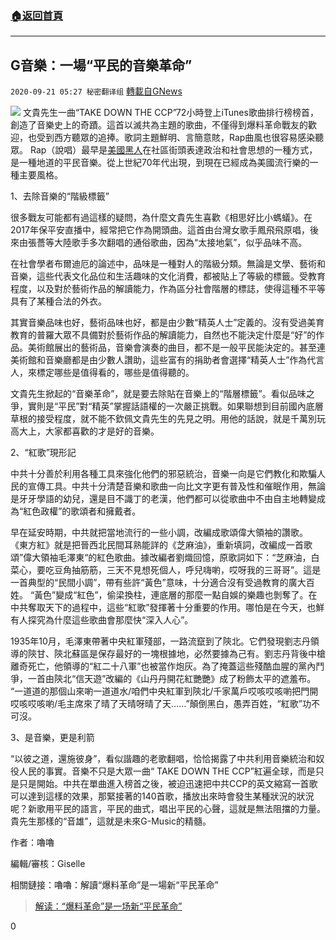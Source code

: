 ###  [:house:返回首頁](https://github.com/ourhimalayas/txt)
---

## G音樂：一場“平民的音樂革命”
`2020-09-21 05:27 秘密翻译组` [轉載自GNews](https://gnews.org/zh-hant/373364/)

![](https://s3.amazonaws.com/gnews-media-offload/wp-content/uploads/2020/09/21051534/1-120.jpg)
文貴先生一曲“TAKE DOWN THE CCP”72小時登上iTunes歌曲排行榜榜首，創造了音樂史上的奇蹟。這首以滅共為主題的歌曲，不僅得到爆料革命戰友的歡迎，也受到西方聽眾的追捧。歌詞主題鮮明、言簡意賅，Rap曲風也很容易感染聽眾。 Rap（說唱）最早是[美國黑人](https://zh.wikipedia.org/wiki/%E9%9D%9E%E8%A3%94%E7%BE%8E%E5%9C%8B%E4%BA%BA)在社區街頭表達政治和社會思想的一種方式，是一種地道的平民音樂。從上世紀70年代出現，到現在已經成為美國流行樂的一種主要風格。

1、去除音樂的“階級標籤”

很多戰友可能都有過這樣的疑問，為什麼文貴先生喜歡《相思好比小螞蟻》。在2017年保平安直播中，經常把它作為開頭曲。這首由台灣女歌手鳳飛飛原唱，後來由張薔等大陸歌手多次翻唱的通俗歌曲，因為“太接地氣”，似乎品味不高。

在社會學者布爾迪厄的論述中，品味是一種對人的階級分類。無論是文學、藝術和音樂，這些代表文化品位和生活趣味的文化消費，都被貼上了等級的標籤。受教育程度，以及對於藝術作品的解讀能力，作為區分社會階層的標誌，使得這種不平等具有了某種合法的外衣。

其實音樂品味也好，藝術品味也好，都是由少數“精英人士”定義的。沒有受過美育教育的普羅大眾不具備對於藝術作品的解讀能力，自然也不能決定什麼是“好”的作品。美術館展出的藝術品，音樂會演奏的曲目，都不是一般平民能決定的。甚至連美術館和音樂廳都是由少數人讚助，這些富有的捐助者會選擇“精英人士”作為代言人，來標定哪些是值得看的，哪些是值得聽的。

文貴先生掀起的“音樂革命”，就是要去除貼在音樂上的“階層標籤”。看似品味之爭，實則是“平民”對“精英”掌握話語權的一次嚴正挑戰。如果聯想到目前國內底層草根的接受程度，就不能不欽佩文貴先生的先見之明。用他的話說，就是千萬別玩高大上，大家都喜歡的才是好的音樂。

2、“紅歌”現形記

中共十分善於利用各種工具來強化他們的邪惡統治，音樂一向是它們教化和欺騙人民的宣傳工具。中共十分清楚音樂和歌曲一向比文字更有普及性和催眠作用，無論是牙牙學語的幼兒，還是目不識丁的老漢，他們都可以從歌曲中不由自主地轉變成為“紅色政權”的歌頌者和擁戴者。

早在延安時期，中共就把當地流行的一些小調，改編成歌頌偉大領袖的讚歌。 《東方紅》就是把晉西北民間耳熟能詳的《芝麻油》，重新填詞，改編成一首歌頌”偉大領袖毛澤東“的紅色歌曲。據改編者劉熾回憶，原歌詞如下：“芝麻油，白菜心，要吃豆角抽筋筋，三天不見想死個人，呼兒嗨喲，哎呀我的三哥哥”。這是一首典型的“民間小調”，帶有些許“黃色”意味，十分適合沒有受過教育的廣大百姓。 “黃色”變成“紅色”，偷梁換柱，連底層的那麼一點自娛的樂趣也剝奪了。在中共奪取天下的過程中，這些“紅歌”發揮著十分重要的作用。哪怕是在今天，也鮮有人探究為什麼這些歌曲會那麼快“深入人心”。

1935年10月，毛澤東帶著中央紅軍殘部，一路流竄到了陝北。它們發現劉志丹領導的陝甘、陝北蘇區是保存最好的一塊根據地，必然要據為己有。劉志丹背後中槍離奇死亡，他領導的“紅二十八軍”也被當作炮灰。為了掩蓋這些殘酷血腥的黨內鬥爭，一首由陝北“信天遊”改編的《山丹丹開花紅艷艷》成了粉飾太平的遮羞布。 “一道道的那個山來喲一道道水/咱們中央紅軍到陝北/千家萬戶哎咳哎咳喲把門開哎咳哎咳喲/毛主席來了晴了天晴呀晴了天……”顛倒黑白，愚弄百姓，“紅歌”功不可沒。

3、是音樂，更是利箭

“以彼之道，還施彼身”，看似諧趣的老歌翻唱，恰恰揭露了中共利用音樂統治和奴役人民的事實。音樂不只是大眾一曲“ TAKE DOWN THE CCP”紅遍全球，而是只是只是開始。中共在單曲進入榜首之後，被迫迅速把中共CCP的英文縮寫一首歌可以達到這樣的效果，那緊接著的140首歌，播放出來時會發生某種狀況的狀況呢？新歌用平民的語言，平民的曲式，唱出平民的心聲，這就是無法阻擋的力量。貴先生那樣的“音雄”，這就是未來G-Music的精髓。

作者：嚕嚕

編輯/審核：Giselle

相關鏈接：嚕嚕：解讀“爆料革命”是一場新“平民革命”

> [解读：“爆料革命”是一场新“平民革命”](https://gnews.org/zh-hans/359627/)

0
